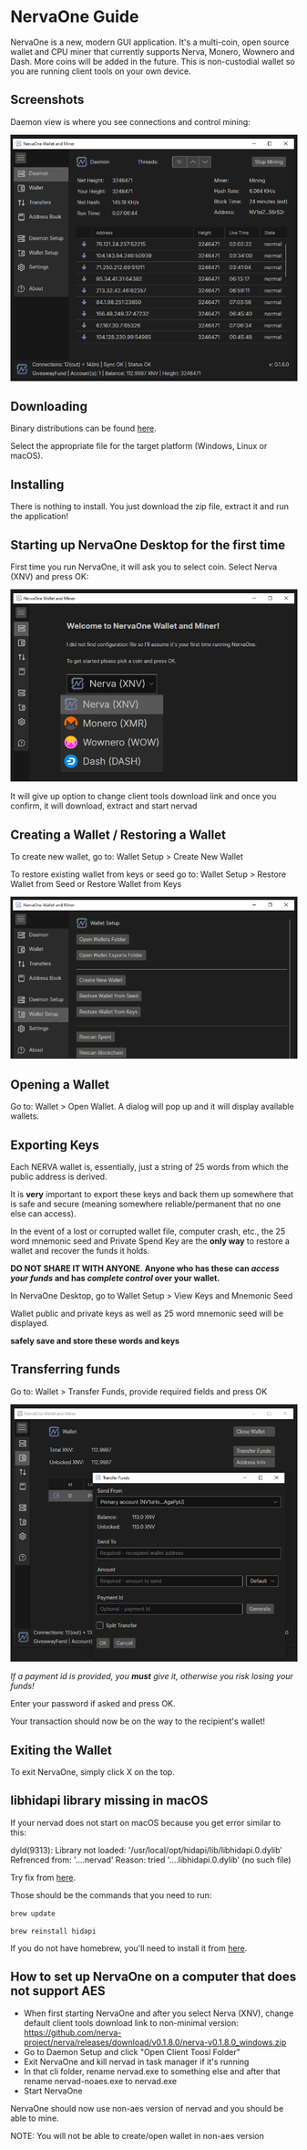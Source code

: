 # NervaOne Guide
NervaOne is a new, modern GUI application. It's a multi-coin, open source wallet and CPU miner that currently supports Nerva, Monero, Wownero and Dash. More coins will be added in the future. This is non-custodial wallet so you are running client tools on your own device.

## Screenshots

Daemon view is where you see connections and control mining:

![nervaone-daemon](img/nervaone-daemon.png)

## Downloading

Binary distributions can be found [here][nerva-downloads-link].

Select the appropriate file for the target platform (Windows, Linux or macOS).

## Installing

There is nothing to install. You just download the zip file, extract it and run the application!

## Starting up NervaOne Desktop for the first time

First time you run NervaOne, it will ask you to select coin. Select Nerva (XNV) and press OK:

![nervaone-first-run](img/nervaone-first-run.png)

It will give up option to change client tools download link and once you confirm, it will download, extract and start nervad

## Creating a Wallet / Restoring a Wallet

To create new wallet, go to: Wallet Setup > Create New Wallet

To restore existing wallet from keys or seed go to: Wallet Setup > Restore Wallet from Seed or Restore Wallet from Keys

![nervaone-wallet-setup](img/nervaone-wallet-setup.png)


## Opening a Wallet

Go to: Wallet > Open Wallet. A dialog will pop up and it will display available wallets.


## Exporting Keys

Each NERVA wallet is, essentially, just a string of 25 words from which the public address is derived.

It is **very** important to export these keys and back them up somewhere that is safe and secure (meaning somewhere reliable/permanent that no one else can access).

In the event of a lost or corrupted wallet file, computer crash, etc., the 25 word mnemonic seed and Private Spend Key are the **only way** to restore a wallet and recover the funds it holds.

**DO NOT SHARE IT WITH ANYONE**. **Anyone who has these can *access your funds* and has *complete control* over your wallet.**

In NervaOne Desktop, go to Wallet Setup > View Keys and Mnemonic Seed

Wallet public and private keys as well as 25  word mnemonic seed will be displayed.

**safely save and store these words and keys**


## Transferring funds

Go to: Wallet > Transfer Funds, provide required fields and press OK

![nervaone-transfer-funds](img/nervaone-transfer-funds.png)

*If a payment id is provided, you **must** give it, otherwise you risk losing your funds!*

Enter your password if asked and press OK.

Your transaction should now be on the way to the recipient's wallet!

## Exiting the Wallet

To exit NervaOne, simply click X on the top.


## libhidapi library missing in macOS
If your nervad does not start on macOS because you get error similar to this:

dyld(9313): Library not loaded: '/usr/local/opt/hidapi/lib/libhidapi.0.dylib'
Refrenced from: '....nervad'
Reason: tried '....libhidapi.0.dylib' (no such file)

Try fix from [here][macos-library-error].

Those should be the commands that you need to run:

`brew update`

`brew reinstall hidapi`

If you do not have homebrew, you'll need to install it from [here][homebrew].

## How to set up NervaOne on a computer that does not support AES

* When first starting NervaOne and after you select Nerva (XNV), change default client tools download link to non-minimal version: https://github.com/nerva-project/nerva/releases/download/v0.1.8.0/nerva-v0.1.8.0_windows.zip
* Go to Daemon Setup and click "Open Client Toosl Folder"
* Exit NervaOne and kill nervad in task manager if it's running
* In that cli folder, rename nervad.exe to something else and after that rename nervad-noaes.exe to nervad.exe
* Start NervaOne

NervaOne should now use non-aes version of nervad and you should be able to mine.

NOTE: You will not be able to create/open wallet in non-aes version




<!--Reference links -->
[nerva-downloads-link]: https://nerva.one/#downloads
[macos-library-error]: https://dede.dev/posts/Fixing-Library-not-loaded-Error-on-macOS/
[homebrew]: https://brew.sh/
